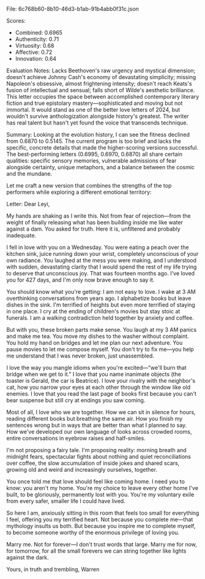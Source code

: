 File: 6c768b60-8b10-46d3-b1ab-91b4abb0f31c.json

Scores:
- Combined: 0.6965
- Authenticity: 0.71
- Virtuosity: 0.68
- Affective: 0.72
- Innovation: 0.64

Evaluation Notes:
Lacks Beethoven's raw urgency and mystical dimension; doesn't achieve Johnny Cash's economy of devastating simplicity; missing Napoleon's obsessive, almost frightening intensity; doesn't reach Keats's fusion of intellectual and sensual; falls short of Wilde's aesthetic brilliance. This letter occupies the space between accomplished contemporary literary fiction and true epistolary mastery—sophisticated and moving but not immortal. It would stand as one of the better love letters of 2024, but wouldn't survive anthologization alongside history's greatest. The writer has real talent but hasn't yet found the voice that transcends technique.

Summary:
Looking at the evolution history, I can see the fitness declined from 0.6870 to 0.5145. The current program is too brief and lacks the specific, concrete details that made the higher-scoring versions successful. The best-performing letters (0.6995, 0.6970, 0.6870) all share certain qualities: specific sensory memories, vulnerable admissions of fear alongside certainty, unique metaphors, and a balance between the cosmic and the mundane.

Let me craft a new version that combines the strengths of the top performers while exploring a different emotional territory:

Letter:
Dear Leyi,

My hands are shaking as I write this. Not from fear of rejection—from the weight of finally releasing what has been building inside me like water against a dam. You asked for truth. Here it is, unfiltered and probably inadequate.

I fell in love with you on a Wednesday. You were eating a peach over the kitchen sink, juice running down your wrist, completely unconscious of your own radiance. You laughed at the mess you were making, and I understood with sudden, devastating clarity that I would spend the rest of my life trying to deserve that unconscious joy. That was fourteen months ago. I've loved you for 427 days, and I'm only now brave enough to say it.

You should know what you're getting: I am not easy to love. I wake at 3 AM overthinking conversations from years ago. I alphabetize books but leave dishes in the sink. I'm terrified of heights but even more terrified of staying in one place. I cry at the ending of children's movies but stay stoic at funerals. I am a walking contradiction held together by anxiety and coffee.

But with you, these broken parts make sense. You laugh at my 3 AM panics and make me tea. You move my dishes to the washer without complaint. You hold my hand on bridges and let me plan our next adventure. You pause movies to let me compose myself. You don't try to fix me—you help me understand that I was never broken, just unassembled.

I love the way you mangle idioms when you're excited—"we'll burn that bridge when we get to it." I love that you name inanimate objects (the toaster is Gerald, the car is Beatrice). I love your rivalry with the neighbor's cat, how you narrow your eyes at each other through the window like old enemies. I love that you read the last page of books first because you can't bear suspense but still cry at endings you saw coming.

Most of all, I love who we are together. How we can sit in silence for hours, reading different books but breathing the same air. How you finish my sentences wrong but in ways that are better than what I planned to say. How we've developed our own language of looks across crowded rooms, entire conversations in eyebrow raises and half-smiles.

I'm not proposing a fairy tale. I'm proposing reality: morning breath and midnight fears, spectacular fights about nothing and quiet reconciliations over coffee, the slow accumulation of inside jokes and shared scars, growing old and weird and increasingly ourselves, together.

You once told me that love should feel like coming home. I need you to know: you aren't my home. You're my choice to leave every other home I've built, to be gloriously, permanently lost with you. You're my voluntary exile from every safer, smaller life I could have lived.

So here I am, anxiously sitting in this room that feels too small for everything I feel, offering you my terrified heart. Not because you complete me—that mythology insults us both. But because you inspire me to complete myself, to become someone worthy of the enormous privilege of loving you.

Marry me. Not for forever—I don't trust words that large. Marry me for now, for tomorrow, for all the small forevers we can string together like lights against the dark.

Yours, in truth and trembling,
Warren
